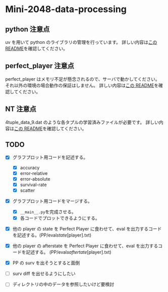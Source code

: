 # Mini-2048-data-processing

## python 注意点

uv を用いて python のライブラリの管理を行っています。
詳しい内容は[この README](./graph/README.md)を確認してください。

## perfect_player 注意点

perfect_player はメモリ不足が懸念されるので、サーバで動かしてください。
それ以外の環境の場合動作の保証はしません。
詳しい内容は[この README](./perfect_player/README.md)を確認してください。

## NT 注意点

4tuple_data_9.dat のような各タプルの学習済みファイルが必要です。
詳しい内容は[この README](./perfect_player/README.md)を確認してください。

## TODO

- [x] グラフプロット用コードを記述する。

  - [x] accuracy
  - [x] error-relative
  - [x] error-absolute
  - [x] survival-rate
  - [x] scatter

- [x] グラフプロット用コードをマージする。

  - [x] `__main__.py`を完成させる。
  - [x] 各コードでプロットできるようにする。

- [x] 他の player の state を Perfect Player に食わせて、eval を出力するコードを記述する。(PP/eval*state*[player].txt)
- [x] 他の player の afterstate を Perfect Player に食わせて、eval を出力するコードを記述する。 (PP/eval*saftertate*[player].txt)
- [x] PP の surv を出そうとすると面倒
- [ ] surv diff を出せるようにしたい
- [ ] ディレクトリの中のデータを参照したいけど要検討
